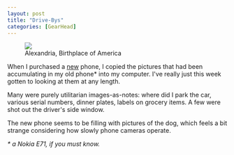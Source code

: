 ```yaml
---
layout: post
title: "Drive-Bys"
categories: [GearHead]
---
```


<figure class="align-center">
<img src="https://www.botzilla.com/blog/archives/pix2010/bjorke_07192009135.jpg">
<figcaption>Alexandria, Birthplace of America</figcaption>
</figure>

When I purchased a <a href="http://www.flickr.com/photos/bjorke/sets/72157624441628666/show/">new</a> phone, I copied the pictures that had been accumulating in my old phone* into my computer. I've really just this week gotten to looking at them at any length.

Many were purely utilitarian images-as-notes: where did I park the car, various serial numbers, dinner plates, labels on grocery items. A few were shot out the driver's side window.

The new phone seems to be filling with pictures of the dog, which feels a bit strange considering how slowly phone cameras operate.

<!--more-->
 <i>* a Nokia E71, if you must know.</i>
